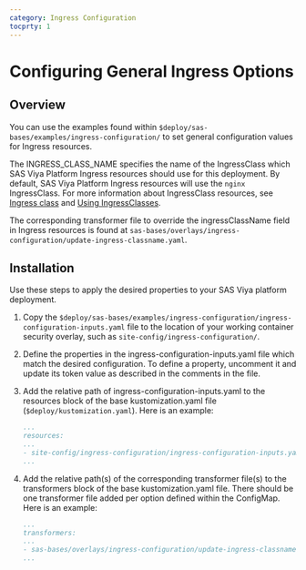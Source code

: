 ```yaml
---
category: Ingress Configuration
tocprty: 1
---
```


# Configuring General Ingress Options

## Overview

You can use the examples found within `$deploy/sas-bases/examples/ingress-configuration/` to set general configuration values for Ingress resources.

The INGRESS_CLASS_NAME specifies the name of the IngressClass which SAS Viya Platform Ingress resources should use for this deployment. By default, SAS Viya Platform Ingress resources will use the `nginx` IngressClass. For more information about IngressClass resources, see [Ingress class](https://kubernetes.io/docs/concepts/services-networking/ingress/#ingress-class) and [Using IngressClasses](https://kubernetes.github.io/ingress-nginx/user-guide/multiple-ingress/#using-ingressclasses).

The corresponding transformer file to override the ingressClassName field in Ingress resources is found at `sas-bases/overlays/ingress-configuration/update-ingress-classname.yaml`.

## Installation

Use these steps to apply the desired properties to your SAS Viya platform deployment.

1. Copy the `$deploy/sas-bases/examples/ingress-configuration/ingress-configuration-inputs.yaml` file to the location of your working container security overlay,
   such as `site-config/ingress-configuration/`.

2. Define the properties in the ingress-configuration-inputs.yaml file which match the desired configuration. To define a property, uncomment it and update its token value as described in the comments in the file.

3. Add the relative path of ingress-configuration-inputs.yaml to the resources block of the base kustomization.yaml file (`$deploy/kustomization.yaml`). Here is an example:

   ```yaml
   ...
   resources:
   ...
   - site-config/ingress-configuration/ingress-configuration-inputs.yaml
   ...
   ```

4. Add the relative path(s) of the corresponding transformer file(s) to the transformers block of the base kustomization.yaml file. There should be one transformer file added per option defined within the ConfigMap. Here is an example:

   ```yaml
   ...
   transformers:
   ...
   - sas-bases/overlays/ingress-configuration/update-ingress-classname.yaml
   ...
   ```
